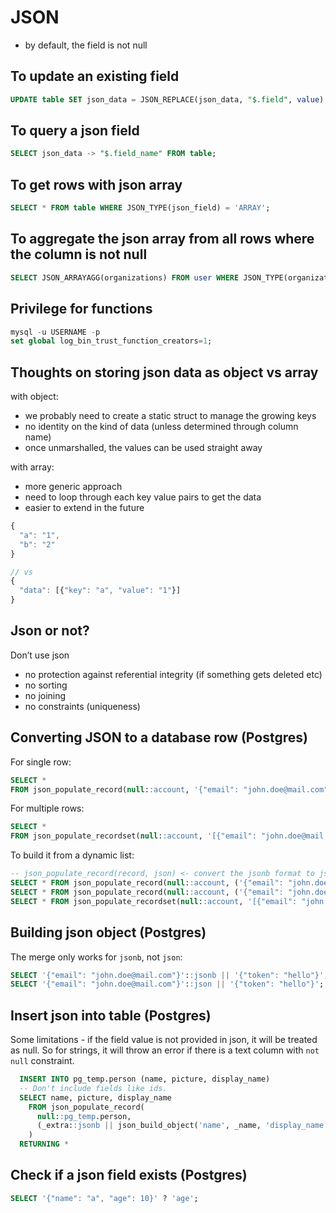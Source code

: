 # JSON

- by default, the field is not null

## To update an existing field

```sql
UPDATE table SET json_data = JSON_REPLACE(json_data, "$.field", value) WHERE...;
```

## To query a json field

```sql
SELECT json_data -> "$.field_name" FROM table;
```

## To get rows with json array

```sql
SELECT * FROM table WHERE JSON_TYPE(json_field) = 'ARRAY';
```

## To aggregate the json array from all rows where the column is not null

```sql
SELECT JSON_ARRAYAGG(organizations) FROM user WHERE JSON_TYPE(organizations) = 'ARRAY';
```
## Privilege for functions 

```sql
mysql -u USERNAME -p
set global log_bin_trust_function_creators=1;
```


## Thoughts on storing json data as object vs array


with object:
- we probably need to create a static struct to manage the growing keys
- no identity on the kind of data (unless determined through column name)
- once unmarshalled, the values can be used straight away

with array:
- more generic approach
- need to loop through each key value pairs to get the data 
- easier to extend in the future

```js
{
  "a": "1",
  "b": "2"
}

// vs
{
  "data": [{"key": "a", "value": "1"}]
}
```

## Json or not?

Don’t use json
- no protection against referential integrity (if something gets deleted etc)
- no sorting
- no joining
- no constraints (uniqueness)


## Converting JSON to a database row (Postgres)

For single row:
```sql
SELECT * 
FROM json_populate_record(null::account, '{"email": "john.doe@mail.com"}');
```


For multiple rows:

```sql
SELECT * 
FROM json_populate_recordset(null::account, '[{"email": "john.doe@mail.com"}, {"email": "janedoe@mail.com"}]');
```


To build it from a dynamic list:

```sql
-- json_populate_record(record, json) <- convert the jsonb format to json. Merge with || only works with jsonb.
SELECT * FROM json_populate_record(null::account, ('{"email": "john.doe@mail.com"}'::jsonb || '{"token": "hello"}')::json);
SELECT * FROM json_populate_record(null::account, ('{"email": "john.doe@mail.com"}'::jsonb || json_build_object('token', 'hello')::jsonb)::json);
SELECT * FROM json_populate_recordset(null::account, '[{"email": "john.doe@mail.com"}, {"email": "janedoe@mail.com"}]');
```

## Building json object (Postgres)

The merge only works for `jsonb`, not `json`:

```sql
SELECT '{"email": "john.doe@mail.com"}'::jsonb || '{"token": "hello"}'; -- {"email": "john.doe@mail.com", "token": "hello"}
SELECT '{"email": "john.doe@mail.com"}'::json || '{"token": "hello"}'; -- {"email": "john.doe@mail.com"}{"token": "hello"}
```


## Insert json into table (Postgres)

Some limitations - if the field value is not provided in json, it will be treated as null. So for strings, it will throw an error if there is a text column with `not null` constraint.
```sql
  INSERT INTO pg_temp.person (name, picture, display_name)
  -- Don't include fields like ids.
  SELECT name, picture, display_name
    FROM json_populate_record(
      null::pg_temp.person, 
      (_extra::jsonb || json_build_object('name', _name, 'display_name', _display_name)::jsonb)::json
    )
  RETURNING *
```

## Check if a json field exists (Postgres)

```sql
SELECT '{"name": "a", "age": 10}' ? 'age';
```
